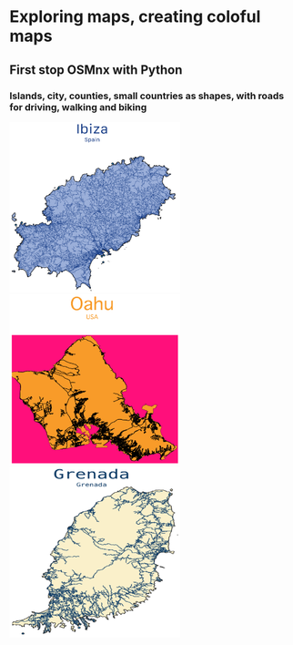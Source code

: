 # Exploring maps, creating coloful maps

## First stop OSMnx with Python

### Islands, city, counties, small countries as shapes, with roads for driving, walking and biking

<div style="display: inline-block; margin-right: 10px;">
    <img src="https://github.com/UlrikeDetective/maps/blob/main/urban_travel_graphs/europeanIsland_shapes_Ibiza_Spain_V03.png" alt="Ibiza" width="300" height="300" style="float: left; margin-right: 10px;"/>
</div>
<div style="display: inline-block;">
    <img src="https://github.com/UlrikeDetective/maps/blob/main/urban_travel_graphs/hawaii_shapes_Oahu_Hawaii_USA_V04_walk.png" alt="Ohau" width="300" height="300" style="float: left;"/>
</div>
<div style="display: inline-block;">
    <img src="https://github.com/UlrikeDetective/maps/blob/main/urban_travel_graphs/Island_shapes_Grenada_Grenada_V02.png" alt="Grenada map" width="300" height="300" style="float: left;"/>
</div>

